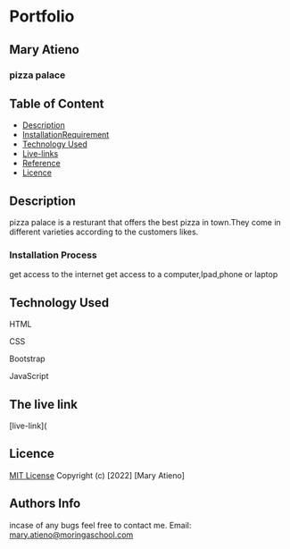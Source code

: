 # Portfolio

## Mary Atieno

### pizza palace

## Table of Content

+ [Description](#description)
+ [InstallationRequirement](#installationrequirements)
+ [Technology Used](#technology-used)
+ [Live-links](#Livelinks)
+ [Reference](#reference)
+ [Licence](#licence)

## Description

pizza palace is a resturant that offers the best pizza in town.They come in different varieties according to the customers likes.

### Installation Process

get access to the internet
get access to a computer,Ipad,phone or laptop

## Technology Used

HTML

CSS

Bootstrap

JavaScript

## The live link

[live-link](

## Licence

[MIT License](./LICENSE)
Copyright (c) [2022] [Mary Atieno]

## Authors Info

incase of any bugs feel free to contact me.
Email: mary.atieno@moringaschool.com
